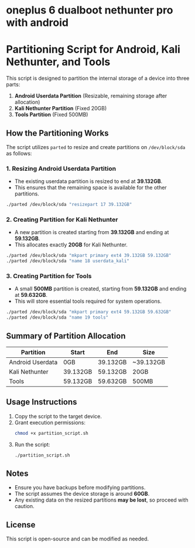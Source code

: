 # oneplus 6 dualboot nethunter pro with android

# Partitioning Script for Android, Kali Nethunter, and Tools

This script is designed to partition the internal storage of a device into three parts:
1. **Android Userdata Partition** (Resizable, remaining storage after allocation)
2. **Kali Nethunter Partition** (Fixed 20GB)
3. **Tools Partition** (Fixed 500MB)

## How the Partitioning Works

The script utilizes `parted` to resize and create partitions on `/dev/block/sda` as follows:

### 1. Resizing Android Userdata Partition
- The existing userdata partition is resized to end at **39.132GB**.
- This ensures that the remaining space is available for the other partitions.

```bash
./parted /dev/block/sda "resizepart 17 39.132GB"
```

### 2. Creating Partition for Kali Nethunter
- A new partition is created starting from **39.132GB** and ending at **59.132GB**.
- This allocates exactly **20GB** for Kali Nethunter.

```bash
./parted /dev/block/sda "mkpart primary ext4 39.132GB 59.132GB"
./parted /dev/block/sda "name 18 userdata_kali"
```

### 3. Creating Partition for Tools
- A small **500MB** partition is created, starting from **59.132GB** and ending at **59.632GB**.
- This will store essential tools required for system operations.

```bash
./parted /dev/block/sda "mkpart primary ext4 59.132GB 59.632GB"
./parted /dev/block/sda "name 19 tools"
```

## Summary of Partition Allocation
| Partition | Start | End | Size |
|-----------|--------|------|------|
| Android Userdata | 0GB | 39.132GB | ~39.132GB |
| Kali Nethunter | 39.132GB | 59.132GB | 20GB |
| Tools | 59.132GB | 59.632GB | 500MB |

## Usage Instructions
1. Copy the script to the target device.
2. Grant execution permissions:
   ```bash
   chmod +x partition_script.sh
   ```
3. Run the script:
   ```bash
   ./partition_script.sh
   ```

## Notes
- Ensure you have backups before modifying partitions.
- The script assumes the device storage is around **60GB**.
- Any existing data on the resized partitions **may be lost**, so proceed with caution.

## License
This script is open-source and can be modified as needed.

